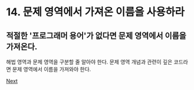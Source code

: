 # 14. 문제 영역에서 가져온 이름을 사용하라

## **적절한 '프로그래머 용어'가 없다면 문제 영역에서 이름을 가져온다.** 

해법 영역과 문제 영역을 구분할 줄 알아야 한다. 문제 영역 개념과 관련이 깊은 코드라면 문제 영역에서 이름을 가져와야 한다.



[Next](2/15..md)